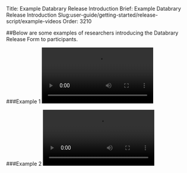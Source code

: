 Title: Example Databrary Release Introduction
Brief: Example Databrary Release Introduction
Slug:user-guide/getting-started/release-script/example-videos
Order: 3210

##Below are some examples of researchers introducing the Databrary Release Form to participants.

###Example 1
<video controls>
<source src="/video/example-video-1.mp4" type="video/mp4">
<source src="/video/example-video-1.webm" type="video/webm">
</video>

###Example 2
<video controls>
<source src="/video/example-video-2.mp4" type="video/mp4">
<source src="/video/example-video-2.webm" type="video/webm">
</video>
